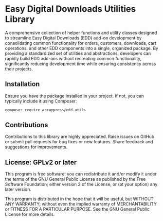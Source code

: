 # Easy Digital Downloads Utilities Library

A comprehensive collection of helper functions and utility classes designed to streamline Easy Digital Downloads (EDD)
add-on development by consolidating common functionality for orders, customers, downloads, cart operations, and other
EDD components into a single, organized package. By providing a standardized set of utilities and abstractions,
developers can rapidly build EDD add-ons without recreating common functionality, significantly reducing development
time while ensuring consistency across their projects.

## Installation

Ensure you have the package installed in your project. If not, you can typically include it using Composer:

```bash
composer require arraypress/edd-utils
```

## Contributions

Contributions to this library are highly appreciated. Raise issues on GitHub or submit pull requests for bug
fixes or new features. Share feedback and suggestions for improvements.

## License: GPLv2 or later

This program is free software; you can redistribute it and/or modify it under the terms of the GNU General Public
License as published by the Free Software Foundation; either version 2 of the License, or (at your option) any later
version.

This program is distributed in the hope that it will be useful, but WITHOUT ANY WARRANTY; without even the implied
warranty of MERCHANTABILITY or FITNESS FOR A PARTICULAR PURPOSE. See the GNU General Public License for more details.